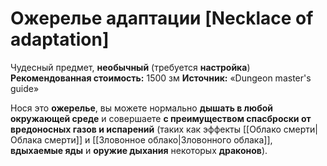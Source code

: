 # Ожерелье адаптации [Necklace of adaptation]

Чудесный предмет, **необычный** (требуется **настройка**)
**Рекомендованная стоимость:** 1500 зм
**Источник:** «Dungeon master's guide»

Нося это **ожерелье**, вы можете нормально **дышать в любой окружающей среде** и совершаете **с преимуществом спасброски от вредоносных газов и испарений** (таких как эффекты [[Облако смерти|Облака смерти]] и [[Зловонное облако|Зловонного облака]], **вдыхаемые яды** и **оружие дыхания** некоторых **драконов**).